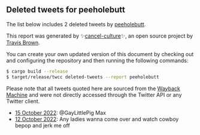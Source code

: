 ## Deleted tweets for peeholebutt

The list below includes 2 deleted tweets by
[peeholebutt](https://twitter.com/peeholebutt).



This report was generated by ✨[cancel-culture](https://github.com/travisbrown/cancel-culture)✨,
an open source project by [Travis Brown](https://twitter.com/travisbrown).

You can create your own updated version of this document by checking out and configuring the
repository and then running the following commands:

```bash
$ cargo build --release
$ target/release/twcc deleted-tweets --report peeholebutt
```

Please note that all tweets quoted here are sourced from the
[Wayback Machine](https://web.archive.org) and were not directly accessed through the Twitter API or
any Twitter client.

* [15 October 2022](https://web.archive.org/web/20221015192120/https://twitter.com/peeholebutt/status/1581364621083934720): @GayLittlePig Max <!--1581364621083934720-->
* [12 October 2022](https://web.archive.org/web/20221012205536/https://twitter.com/peeholebutt/status/1580301180470984704): Any ladies wanna come over and watch cowboy bepop and jerk me off <!--1580301180470984704-->
